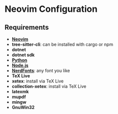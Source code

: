 # Neovim Configuration
## Requirements

- [**Neovim**](https://neovim.io)
- **tree-sitter-cli**: can be installed with cargo or npm 
- **dotnet**
- **dotnet sdk**
- [**Python**](https://www.python.org)
- [**Node.js**](https://nodejs.org)
- [**NerdFonts**](https://www.nerdfonts.com): any font you like
- **TeX Live**
- **xetex**: install via TeX Live
- **collection-xetex**: install via TeX Live
- **latexmk**
- **mupdf**
- **mingw**
- **GnuWin32**
